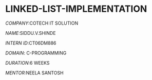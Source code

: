 # LINKED-LIST-IMPLEMENTATION

*COMPANY*:COTECH IT SOLUTION

*NAME*:SIDDU.V.SHINDE

*INTERN ID*:CT06DM886

*DOMAIN*: C-PROGRAMMING

*DURATION*:6 WEEKS

*MENTOR*:NEELA SANTOSH
